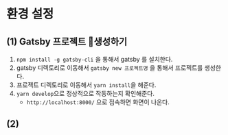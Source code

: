 # 환경 설정
## (1) Gatsby 프로젝트 생성하기
1. `npm install -g gatsby-cli` 을 통해서 gatsby 를 설치한다.
2. gatsby 디렉토리로 이동해서 `gatsby new 프로젝트명` 을 통해서 프로젝트를 생성한다.
3. 프로젝트 디렉토리로 이동해서 `yarn install`을 해준다.
4. `yarn develop`으로 정상적으로 작동하는지 확인해준다.
	- `http://localhost:8000/` 으로 접속하면 화면이 나온다.

## (2) 
